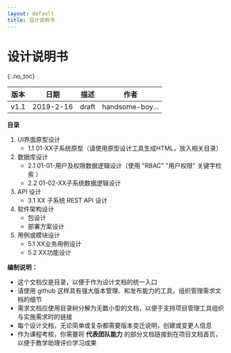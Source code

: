 ```yaml
---
layout: default
title: 设计说明书
---
```


# 设计说明书
{:.no_toc}

| 版本 |   日期    | 描述 |  作者   |
| :--: | :-------: | :--: | :-----: |
| v1.1 | 2019-2-16 | draft | handsome-boy... |

**目录**

1. UI界面原型设计
    - 1.1 01-XX子系统原型（请使用原型设计工具生成HTML，放入相关目录）
2. 数据库设计
    - 2.1 01-01-用户及权限数据逻辑设计（使用 "RBAC" "用户权限" 关键字检索 ）
    - 2.2 01-02-XX子系统数据逻辑设计
3. API 设计
    - 3.1 XX 子系统 REST API 设计
4. 软件架构设计
    - 包设计
    - 部署方案设计
5. 用例或模块设计
    - 5.1 XX业务用例设计
    - 5.2 XX功能设计

**编制说明：**

* 这个文档仅是目录，以便于作为设计文档的统一入口
* 请使用 github 这样具有强大版本管理、和发布能力的工具，组织管理需求文档的细节
* 需求文档应使用目录树分解为无数小型的文档，以便于支持项目管理工具组织与实施需求时的链接
* 每个设计文档，无论简单或复杂都需要版本变迁说明，创建或变更人信息
* 作为课程考核，你需要将 **代表团队能力** 的部分文档链接到在项目文档首页，以便于教学助理评价学习成果